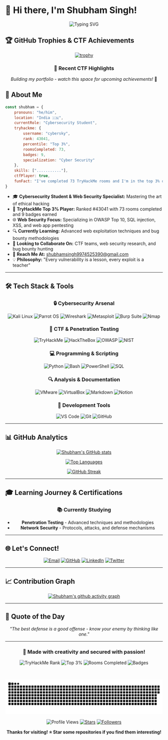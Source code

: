 # 🚀 Hi there, I'm Shubham Singh! 

<div align="center">

![Typing SVG](https://readme-typing-svg.herokuapp.com?font=Fira+Code&pause=1000&color=00D9FF&center=true&vCenter=true&width=500&lines=Cybersecurity+Student+%7C+Web+Security+Specialist;CTF+Player+%7C+TryHackMe+Top+3%25;Ethical+Hacker+in+Training;73+Rooms+Completed+%26+Counting!)

</div>

## 🏆 GitHub Trophies & CTF Achievements

<div align="center">
  
[![trophy](https://github-profile-trophy.vercel.app/?username=shubham4734singh&theme=radical&no-frame=true&no-bg=true&margin-w=4&row=1)](https://github.com/ryo-ma/github-profile-trophy)

### 🎯 Recent CTF Highlights
*Building my portfolio - watch this space for upcoming achievements!* 🚀

</div>

## 🌟 About Me

```javascript
const shubham = {
    pronouns: "he/him",
    location: "India 🇮🇳",
    currentRole: "Cybersecurity Student",
    tryhackme: {
        username: "cybersky",
        rank: 43041,
        percentile: "Top 3%",
        roomsCompleted: 73,
        badges: 9,
        specialization: "Cyber Security"
    },
    skills: ["..........."],
    ctfPlayer: true,
    funFact: "I've completed 73 TryHackMe rooms and I'm in the top 3% of players! 🏆🔐"
}
```

- 🎓 **Cybersecurity Student & Web Security Specialist:** Mastering the art of ethical hacking
- 🚩 **TryHackMe Top 3% Player:** Ranked #43041 with 73 rooms completed and 9 badges earned
- 🌐 **Web Security Focus:** Specializing in OWASP Top 10, SQL injection, XSS, and web app pentesting
- 🔍 **Currently Learning:** Advanced web exploitation techniques and bug bounty methodologies
- 🤝 **Looking to Collaborate On:** CTF teams, web security research, and bug bounty hunting
- 📧 **Reach Me At:** [shubhamsingh9974525390@gmail.com](mailto:shubhamsingh9974525390@gmail.com)
- 💡 **Philosophy:** "Every vulnerability is a lesson, every exploit is a teacher"

---

## 🛠️ Tech Stack & Tools

<div align="center">

### 🔒 Cybersecurity Arsenal
![Kali Linux](https://img.shields.io/badge/Kali_Linux-557C94?style=for-the-badge&logo=kali-linux&logoColor=white)
![Parrot OS](https://img.shields.io/badge/Parrot_OS-87CEEB?style=for-the-badge&logo=parrotsecurity&logoColor=white)
![Wireshark](https://img.shields.io/badge/Wireshark-1679A7?style=for-the-badge&logo=wireshark&logoColor=white)
![Metasploit](https://img.shields.io/badge/Metasploit-ED2939?style=for-the-badge&logo=metasploit&logoColor=white)
![Burp Suite](https://img.shields.io/badge/Burp_Suite-FF6633?style=for-the-badge&logo=burpsuite&logoColor=white)
![Nmap](https://img.shields.io/badge/Nmap-4682B4?style=for-the-badge&logo=nmap&logoColor=white)

### 🚩 CTF & Penetration Testing
![TryHackMe](https://img.shields.io/badge/TryHackMe-212C42?style=for-the-badge&logo=tryhackme&logoColor=white)
![HackTheBox](https://img.shields.io/badge/HackTheBox-9FEF00?style=for-the-badge&logo=hackthebox&logoColor=black)
![OWASP](https://img.shields.io/badge/OWASP-000000?style=for-the-badge&logo=owasp&logoColor=white)
![NIST](https://img.shields.io/badge/NIST-000080?style=for-the-badge&logo=nist&logoColor=white)

### 💻 Programming & Scripting
![Python](https://img.shields.io/badge/Python-3776AB?style=for-the-badge&logo=python&logoColor=white)
![Bash](https://img.shields.io/badge/Bash-4EAA25?style=for-the-badge&logo=gnubash&logoColor=white)
![PowerShell](https://img.shields.io/badge/PowerShell-5391FE?style=for-the-badge&logo=powershell&logoColor=white)
![SQL](https://img.shields.io/badge/SQL-4479A1?style=for-the-badge&logo=mysql&logoColor=white)

### 🔍 Analysis & Documentation
![VMware](https://img.shields.io/badge/VMware-607078?style=for-the-badge&logo=vmware&logoColor=white)
![VirtualBox](https://img.shields.io/badge/VirtualBox-183A61?style=for-the-badge&logo=virtualbox&logoColor=white)
![Markdown](https://img.shields.io/badge/Markdown-000000?style=for-the-badge&logo=markdown&logoColor=white)
![Notion](https://img.shields.io/badge/Notion-000000?style=for-the-badge&logo=notion&logoColor=white)

### 🔧 Development Tools
![VS Code](https://img.shields.io/badge/VS_Code-007ACC?style=for-the-badge&logo=visual-studio-code&logoColor=white)
![Git](https://img.shields.io/badge/Git-F05032?style=for-the-badge&logo=git&logoColor=white)
![GitHub](https://img.shields.io/badge/GitHub-181717?style=for-the-badge&logo=github&logoColor=white)

</div>

---

## 📊 GitHub Analytics

<div align="center">
  
[![Shubham's GitHub stats](https://github-readme-stats.vercel.app/api?username=shubham4734singh&show_icons=true&theme=radical&hide_border=true&bg_color=0D1117&title_color=00D9FF&icon_color=00D9FF&text_color=ffffff)](https://github.com/anuraghazra/github-readme-stats)

[![Top Languages](https://github-readme-stats.vercel.app/api/top-langs/?username=shubham4734singh&layout=compact&theme=radical&hide_border=true&bg_color=0D1117&title_color=00D9FF&text_color=ffffff)](https://github.com/anuraghazra/github-readme-stats)

[![GitHub Streak](https://streak-stats.demolab.com?user=shubham4734singh&theme=radical&hide_border=true&background=0D1117&stroke=00D9FF&ring=00D9FF&fire=FF6B35&currStreakLabel=00D9FF&sideNums=ffffff&currStreakNum=ffffff&sideLabels=ffffff&dates=ffffff)](https://git.io/streak-stats)

</div>

---

## 🎓 Learning Journey & Certifications

<div align="center">

### 📚 Currently Studying
- **Penetration Testing** - Advanced techniques and methodologies
- **Network Security** - Protocols, attacks, and defense mechanisms
</div>

---

## 🌐 Let's Connect!

<div align="center">

[![Email](https://img.shields.io/badge/Email-D14836?style=for-the-badge&logo=gmail&logoColor=white)](mailto:shubhamsingh9974525390@gmail.com)
[![GitHub](https://img.shields.io/badge/GitHub-100000?style=for-the-badge&logo=github&logoColor=white)](https://github.com/shubham4734singh)
[![LinkedIn](https://img.shields.io/badge/LinkedIn-0077B5?style=for-the-badge&logo=linkedin&logoColor=white)]()
[![Twitter](https://img.shields.io/badge/Twitter-1DA1F2?style=for-the-badge&logo=twitter&logoColor=white)](#)

</div>

---

## 📈 Contribution Graph

<div align="center">
  
[![Shubham's github activity graph](https://github-readme-activity-graph.vercel.app/graph?username=shubham4734singh&theme=react-dark&hide_border=true&bg_color=0D1117&color=00D9FF&line=00D9FF&point=FF6B35)](https://github.com/ashutosh00710/github-readme-activity-graph)

</div>

---

## 💭 Quote of the Day

<div align="center">
  
*"The best defense is a good offense - know your enemy by thinking like one."*

</div>

---

<div align="center">
  
<div align="center">
  
### 🎨 Made with creativity and secured with passion! 

<!-- TryHackMe Stats Banner -->
<img src="https://img.shields.io/badge/TryHackMe-Rank%2043041-red?style=for-the-badge&logo=tryhackme&logoColor=white" alt="TryHackMe Rank">
<img src="https://img.shields.io/badge/Top-3%25-brightgreen?style=for-the-badge&logo=target&logoColor=white" alt="Top 3%">
<img src="https://img.shields.io/badge/Rooms-73%20Completed-blue?style=for-the-badge&logo=checkmarx&logoColor=white" alt="Rooms Completed">
<img src="https://img.shields.io/badge/Badges-9%20Earned-yellow?style=for-the-badge&logo=medallia&logoColor=white" alt="Badges">

<br><!-- 🐍 GitHub Contribution Snake Animation -->
<div align="center">
  <picture>
    <source media="(prefers-color-scheme: dark)" srcset="https://raw.githubusercontent.com/shubham4734singh/shubham4734singh/output/github-contribution-grid-snake-dark.svg" />
    <source media="(prefers-color-scheme: light)" srcset="https://raw.githubusercontent.com/shubham4734singh/shubham4734singh/output/github-contribution-grid-snake.svg" />
    <img alt="GitHub Contribution Snake" src="https://raw.githubusercontent.com/shubham4734singh/shubham4734singh/output/github-contribution-grid-snake.svg" style="max-width: 100%;" />
  </picture>
</div>

  
![Profile Views](https://komarev.com/ghpvc/?username=shubham4734singh&color=00D9FF&style=for-the-badge)
[![Stars](https://img.shields.io/github/stars/shubham4734singh?style=for-the-badge&color=00D9FF)](https://github.com/shubham4734singh)
[![Followers](https://img.shields.io/github/followers/shubham4734singh?style=for-the-badge&color=00D9FF)](https://github.com/shubham4734singh)

**Thanks for visiting! ⭐ Star some repositories if you find them interesting!**

</div>
